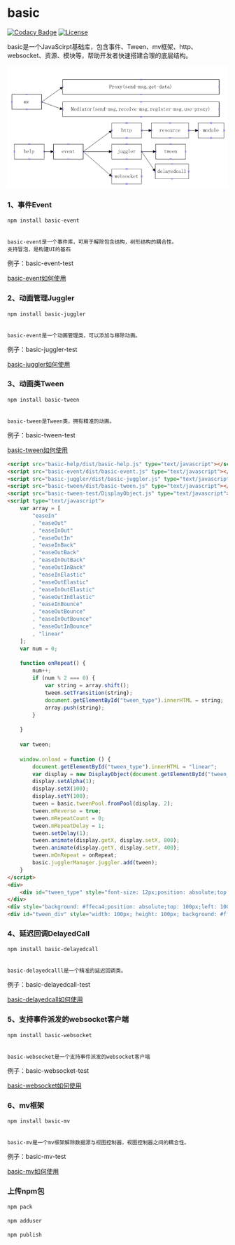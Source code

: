 # basic


[![Codacy Badge](https://api.codacy.com/project/badge/Grade/c24c91f8a6e34a0aae1160fa5f69fee7)](https://www.codacy.com/app/232365732/basic?utm_source=github.com&amp;utm_medium=referral&amp;utm_content=dianbaer/basic&amp;utm_campaign=Badge_Grade)
[![License](https://img.shields.io/badge/License-MIT-blue.svg)](LICENSE)


basic是一个JavaScirpt基础库，包含事件、Tween、mv框架、http、websocket、资源、模块等，帮助开发者快速搭建合理的底层结构。


![架构图](./basic.bmp "basic.bmp")


### 1、事件Event


	npm install basic-event


	basic-event是一个事件库，可用于解除包含结构，树形结构的耦合性。
	支持冒泡，是构建UI的基石


例子：basic-event-test


[basic-event如何使用](./basic-event)


### 2、动画管理Juggler


	npm install basic-juggler


	basic-event是一个动画管理类，可以添加与移除动画。


例子：basic-juggler-test


[basic-juggler如何使用](./basic-juggler)


### 3、动画类Tween


	npm install basic-tween


	basic-tween是Tween类，拥有精准的动画。


例子：basic-tween-test


[basic-tween如何使用](./basic-tween)



```html
<script src="basic-help/dist/basic-help.js" type="text/javascript"></script>
<script src="basic-event/dist/basic-event.js" type="text/javascript"></script>
<script src="basic-juggler/dist/basic-juggler.js" type="text/javascript"></script>
<script src="basic-tween/dist/basic-tween.js" type="text/javascript"></script>
<script src="basic-tween-test/DisplayObject.js" type="text/javascript"></script>
<script type="text/javascript">
    var array = [
        "easeIn"
        , "easeOut"
        , "easeInOut"
        , "easeOutIn"
        , "easeInBack"
        , "easeOutBack"
        , "easeInOutBack"
        , "easeOutInBack"
        , "easeInElastic"
        , "easeOutElastic"
        , "easeInOutElastic"
        , "easeOutInElastic"
        , "easeInBounce"
        , "easeOutBounce"
        , "easeInOutBounce"
        , "easeOutInBounce"
        , "linear"
    ];
    var num = 0;

    function onRepeat() {
        num++;
        if (num % 2 === 0) {
            var string = array.shift();
            tween.setTransition(string);
            document.getElementById("tween_type").innerHTML = string;
            array.push(string);
        }

    }

    var tween;

    window.onload = function () {
        document.getElementById("tween_type").innerHTML = "linear";
        var display = new DisplayObject(document.getElementById("tween_div"));
        display.setAlpha(1);
        display.setX(100);
        display.setY(100);
        tween = basic.tweenPool.fromPool(display, 2);
        tween.mReverse = true;
        tween.mRepeatCount = 0;
        tween.mRepeatDelay = 1;
        tween.setDelay(1);
        tween.animate(display.getX, display.setX, 800);
        tween.animate(display.getY, display.setY, 400);
        tween.mOnRepeat = onRepeat;
        basic.jugglerManager.juggler.add(tween);
    }
</script>
<div>
    <div id="tween_type" style="font-size: 12px;position: absolute;top: 20px;left: 200px">XXXXX</div>
</div>
<div style="background: #ffeca4;position: absolute;top: 100px;left: 100px; width: 800px;height: 400px;"></div>
<div id="tween_div" style="width: 100px; height: 100px; background: #ff6de8;"></div>

```


### 4、延迟回调DelayedCall


	npm install basic-delayedcall


	basic-delayedcalll是一个精准的延迟回调类。


例子：basic-delayedcall-test


[basic-delayedcall如何使用](./basic-delayedcall)


### 5、支持事件派发的websocket客户端


	npm install basic-websocket


	basic-websocket是一个支持事件派发的websocket客户端


例子：basic-websocket-test


[basic-websocket如何使用](./basic-websocket)


### 6、mv框架


	npm install basic-mv


	basic-mv是一个mv框架解除数据源与视图控制器，视图控制器之间的耦合性。


例子：basic-mv-test


[basic-mv如何使用](./basic-mv)



### 上传npm包

    npm pack

    npm adduser

    npm publish

	